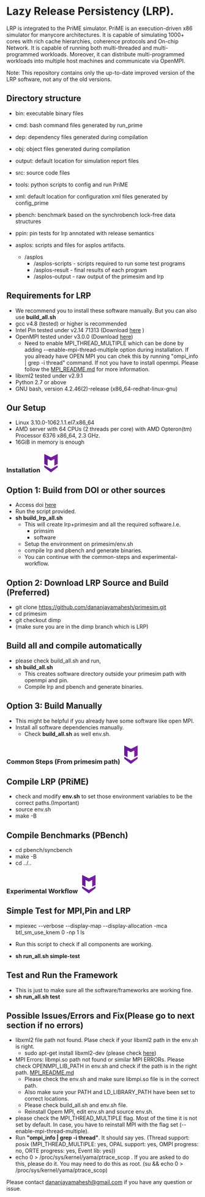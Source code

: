 
# Lazy Release Persistency (LRP).

LRP is integrated to the PriME simulator.  PriME is an execution-driven x86 simulator for manycore architectures. It is capable of simulating 1000+ cores with rich cache hierarchies, coherence protocols and On-chip Network. It is capable of running both multi-threaded and multi-programmed workloads. Moreover, it can distribute multi-programmed workloads into multiple host machines and communicate via OpenMPI.

Note: This repository contains only the up-to-date improved version of the LRP software, not any of the old versions.

Directory structure
-------------------

* bin: executable binary files 
* cmd: bash command files generated by run_prime
* dep: dependency files generated during compilation
* obj: object files generated during compilation
* output: default location for simulation report files
* src: source code files
* tools: python scripts to config and run PriME
* xml: default location for configuration xml files generated by config_prime

* pbench: benchmark based on the synchrobench lock-free data structures
* ppin: pin tests for lrp annotated with release semantics
* asplos: scripts and files for asplos artifacts.
	* /asplos
		* /asplos-scripts - scripts required to run some test programs
		* /asplos-result - final results of each program
		* /asplos-output - raw output of the primesim and lrp

Requirements for LRP
--------------------
* We recommend you to install these software manually. But you can also use **build_all.sh**
* gcc v4.8 (tested) or higher is recommended 
* Intel Pin tested under v2.14 71313 (Download [here](https://software.intel.com/sites/landingpage/pintool/downloads/pin-2.14-71313-gcc.4.4.7-linux.tar.gz) )
* OpenMPI tested under v3.0.0 (Download [here](https://download.open-mpi.org/release/open-mpi/v3.0/openmpi-3.0.0.tar.gz)) 
	* Need to enable MPI_THREAD_MULTIPLE which can be done by adding --enable-mpi-thread-multiple option during installation. If you already have OPEN MPI you can chek this by running "ompi_info | grep -i thread" command. If not you have to install openmpi. Please follow the [MPI_README.md](https://github.com/dananjayamahesh/primesim/blob/dimp/MPI_README.md) for more information. 
* libxml2 tested under v2.9.1
* Python 2.7 or above
* GNU bash, version 4.2.46(2)-release (x86_64-redhat-linux-gnu)

Our Setup
------------------
* Linux 3.10.0-1062.1.1.el7.x86_64
* AMD server with 64 CPUs (2 threads per core) with AMD Opteron(tm) Processor 6376 x86_64, 2.3 GHz.
* 16GiB in memory is enough


### Installation ![alt text](https://github.com/adam-p/markdown-here/raw/master/src/common/images/icon48.png "Logo Title Text 1")

Option 1: Build from DOI or other sources
-----------------------------------------
* Access doi [here]( https://doi.org/10.5281/zenodo.3562964)
* Run the script provided. 
* **sh build_lrp_all.sh**
	* This will create lrp+primesim and all the required software.I.e. 
		* primsim
		* software
	* Setup the environment on primesim/env.sh
	* compile lrp and pbench and generate binaries.
	* You can continue with the common-steps and experimental-workflow.


Option 2: Download LRP Source and Build (Preferred)
-----------------------------------------
* git clone https://github.com/dananjayamahesh/primesim.git
* cd primesim
* git checkout dimp
* (make sure you are in the dimp branch which is LRP)


Build all and compile automatically
-----------------------------------
* please check build_all.sh and run,
* **sh build_all.sh**
	* This creates software directory outside your primesim path with openmpi and pin.
	* Compile lrp and pbench and generate binaries.

Option 3: Build Manually 
------------------------
* This might be helpful if you already have some software like open MPI. 
* Install all software dependencies manually.
	* Check **build_all.sh** as well env.sh.


### Common Steps (From primesim path) ![alt text](https://github.com/adam-p/markdown-here/raw/master/src/common/images/icon48.png "Logo Title Text 1")

Compile LRP (PRiME)
--------------------------
* check and modify **env.sh** to set those environment variables to be the correct paths.(Important)
* source env.sh
* make -B

Compile Benchmarks (PBench)
----------------------------
* cd pbench/syncbench
* make -B
* cd ../..


### Experimental Workflow ![alt text](https://github.com/adam-p/markdown-here/raw/master/src/common/images/icon48.png "Logo Title Text 1")

Simple Test for MPI,Pin and LRP
-------------------------------
* mpiexec --verbose --display-map --display-allocation -mca btl_sm_use_knem 0 -np 1 ls
* Run this script to check if all components are working.

* **sh run_all.sh simple-test**

Test and Run the Framework
---------------------------
* This is just to make sure all the software/frameworks are working fine.
* **sh run_all.sh test** 


Possible Issues/Errors and Fix(Please go to next section if no errors)
--------------------------------------------------------------
* libxml2 file path not found. Plase check if your libxml2 path in the env.sh is right.
	* sudo apt-get install libxml2-dev (please check [here](https://askubuntu.com/questions/733169/how-to-install-libxml2-in-ubuntu-15-10))
* MPI Errors: libmpi.so path not found or similar MPI ERRORs. Please check OPENMPI_LIB_PATH in env.sh and check if the path is in the right path. [MPI_README.md](https://github.com/dananjayamahesh/primesim/blob/dimp/MPI_README.md)
	* Please check the env.sh and make sure libmpi.so file is in the correct path.
	* Also make sure your PATH and LD_LIBRARY_PATH have been set to correct locations.
	* Please check build_all.sh and env.sh file.
	* Reinstall Opem MPI, edit env.sh and source env.sh.
* please check the MPI_THREAD_MULTIPLE flag. Most of the time it is not set by default. In case, you have to reinstall MPI with the flag set (--enable-mpi-thread-multiple).
* Run **"ompi_info | grep -i thread"**. It should say yes. (Thread support: posix (MPI_THREAD_MULTIPLE: yes, OPAL support: yes, OMPI progress: no, ORTE progress: yes, Event lib: yes))
* echo 0 > /proc/sys/kernel/yama/ptrace_scop . If you are asked to do this, please do it.  You may need to do this as root. (su && echo 0 > /proc/sys/kernel/yama/ptrace_scop)


Please contact [dananjayamahesh@gmail.com](dananjayamahesh@gmail.com) if you have any question or issue.